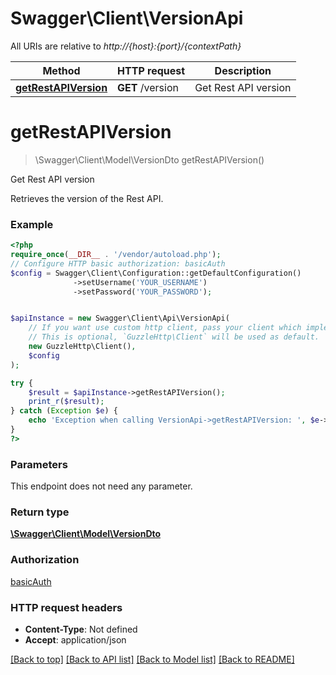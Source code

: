 # Swagger\Client\VersionApi

All URIs are relative to *http://{host}:{port}/{contextPath}*

Method | HTTP request | Description
------------- | ------------- | -------------
[**getRestAPIVersion**](VersionApi.md#getrestapiversion) | **GET** /version | Get Rest API version

# **getRestAPIVersion**
> \Swagger\Client\Model\VersionDto getRestAPIVersion()

Get Rest API version

Retrieves the version of the Rest API.

### Example
```php
<?php
require_once(__DIR__ . '/vendor/autoload.php');
// Configure HTTP basic authorization: basicAuth
$config = Swagger\Client\Configuration::getDefaultConfiguration()
              ->setUsername('YOUR_USERNAME')
              ->setPassword('YOUR_PASSWORD');


$apiInstance = new Swagger\Client\Api\VersionApi(
    // If you want use custom http client, pass your client which implements `GuzzleHttp\ClientInterface`.
    // This is optional, `GuzzleHttp\Client` will be used as default.
    new GuzzleHttp\Client(),
    $config
);

try {
    $result = $apiInstance->getRestAPIVersion();
    print_r($result);
} catch (Exception $e) {
    echo 'Exception when calling VersionApi->getRestAPIVersion: ', $e->getMessage(), PHP_EOL;
}
?>
```

### Parameters
This endpoint does not need any parameter.

### Return type

[**\Swagger\Client\Model\VersionDto**](../Model/VersionDto.md)

### Authorization

[basicAuth](../../README.md#basicAuth)

### HTTP request headers

 - **Content-Type**: Not defined
 - **Accept**: application/json

[[Back to top]](#) [[Back to API list]](../../README.md#documentation-for-api-endpoints) [[Back to Model list]](../../README.md#documentation-for-models) [[Back to README]](../../README.md)

